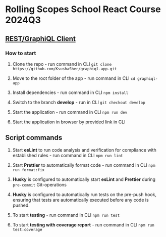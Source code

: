 # Rolling Scopes School React Course 2024Q3

## [REST/GraphiQL Client](https://github.com/rolling-scopes-school/tasks/blob/master/react/modules/tasks/final.md)

### How to start

1. Clone the repo - run command in CLI `git clone https://github.com/KsushaSher/graphiql-app.git`

2. Move to the root folder of the app - run command in CLI `cd graphiql-app`

3. Install dependencies - run command in CLI `npm install`

4. Switch to the branch **develop** - run in CLI `git checkout develop`

5. Start the application - run command in CLI `npm run dev`

6. Start the application in browser by provided link in CLI

## Script commands

1. Start **esLint** to run code analysis and verification for compliance with established rules - run command in CLI `npm run lint`

2. Start **Prettier** to automatically format code - run command in CLI `npm run format:fix`

3. **Husky** is configured to automatically start **esLint** and **Prettier** during `pre-commit` Git-operations

4. **Husky** is configured to automatically run tests on the pre-push hook, ensuring that tests are automatically executed before any code is pushed.

5. To start **testing** - run command in CLI `npm run test`

6. To start **testing with coverage report** - run command in CLI `npm run test:coverage`
